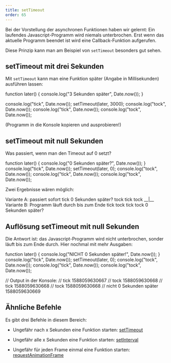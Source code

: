 ```yaml
---
title: setTimeout
order: 65
---
```


Bei der Vorstellung der asynchronen Funktionen haben wir gelernt:
Ein laufendes Javascript-Programm wird niemals unterbrochen.
Erst wenn das aktuelle Programm beendet ist
wird eine Callback-Funktion aufgerufen.

Diese Prinzip kann man am Beispiel von `setTimeout` besonders gut sehen.

## setTimeout mit drei Sekunden

Mit `setTimeout` kann man eine Funktion später (Angabe in Millisekunden)
ausführen lassen:

<javascript caption="asynchron">
function later() {
  console.log("3 Sekunden später", Date.now());
}

console.log("tick", Date.now());
setTimeout(later, 3000);
console.log("tock", Date.now());
console.log("tick", Date.now());
console.log("tock", Date.now());
</javascript>

(Programm in die Konsole kopieren und ausprobieren!)

## setTimeout mit null Sekunden

Was passiert, wenn man den Timeout auf 0 setzt?

<javascript caption="asynchron">
function later() {
  console.log("0 Sekunden später?", Date.now());
}
console.log("tick", Date.now());
setTimeout(later, 0);
console.log("tock", Date.now());
console.log("tick", Date.now());
console.log("tock", Date.now());
</javascript>

Zwei Ergebnisse wären möglich:

<shell>
Variante A: passiert sofort
tick
0 Sekunden später?
tock
tick
tock
__|__
Variante B: Programm läuft durch bis zum Ende
tick
tock
tick
tock
0 Sekunden später?
</shell>

##  Auflösung setTimeout mit null Sekunden

Die Antwort ist: das Javascript-Programm wird nicht unterbrochen,
sonder läuft bis zum Ende durch.  Hier nochmal mit mehr Ausgaben:

<javascript caption="asynchron">
function later() {
  console.log("NICHT 0 Sekunden später!", Date.now());
}
console.log("tick", Date.now());
setTimeout(later, 0);
console.log("tock", Date.now());
console.log("tick", Date.now());
console.log("tock", Date.now());

// Output in der Konsole:
// tick 1588059630667
// tock 1588059630668
// tick 1588059630668
// tock 1588059630668
// nicht 0 Sekunden später 1588059630669
</javascript>


## Ähnliche Befehle

Es gibt drei Befehle in diesem Bereich:

* Ungefähr nach x Sekunden eine Funktion starten: [setTimeout](https://developer.mozilla.org/en-US/docs/Web/API/setTimeout)


* Ungefähr alle x Sekunden eine Funktion starten: [setInterval](https://developer.mozilla.org/en-US/docs/Web/API/setInterval)

* Ungefähr für jeden Frame einmal eine Funktion starten: [requestAnimationFrame](https://css-tricks.com/using-requestanimationframe/)

